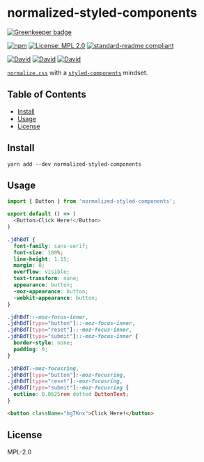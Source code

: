 # normalized-styled-components

[![Greenkeeper badge](https://badges.greenkeeper.io/yldio/normalized-styled-components.svg)](https://greenkeeper.io/)

[![npm](https://img.shields.io/npm/v/normalized-styled-components.svg?style=flat-square)](https://www.npmjs.com/package/normalized-styled-components)
[![License: MPL 2.0](https://img.shields.io/badge/License-MPL%202.0-brightgreen.svg?style=flat-square)](https://opensource.org/licenses/MPL-2.0)
[![standard-readme compliant](https://img.shields.io/badge/standard--readme-OK-green.svg?style=flat-square)](https://github.com/RichardLitt/standard-readme)

[![David](https://img.shields.io/david/yldio/normalized-styled-components.svg?style=flat-square)](https://david-dm.org/yldio/normalized-styled-components)
[![David](https://img.shields.io/david/dev/yldio/normalized-styled-components.svg?style=flat-square)](https://david-dm.org/yldio/normalized-styled-components?type=dev)
[![David](https://img.shields.io/david/peer/yldio/normalized-styled-components.svg?style=flat-square)](https://david-dm.org/yldio/normalized-styled-components?type=peer)

[`normalize.css`](https://github.com/necolas/normalize.css) with a [`styled-components`](https://github.com/styled-components/styled-components) mindset.

## Table of Contents

- [Install](#install)
- [Usage](#usage)
- [License](#license)

## Install

```
yarn add --dev normalized-styled-components
```

## Usage

```js
import { Button } from 'normalized-styled-components';

export default () => (
  <Button>Click Here!</Button>
)
```
```css
.jdhBdT {
  font-family: sans-serif;
  font-size: 100%;
  line-height: 1.15;
  margin: 0;
  overflow: visible;
  text-transform: none;
  appearance: button;
  -moz-appearance: button;
  -webkit-appearance: button;
}

.jdhBdT::-moz-focus-inner,
.jdhBdT[type="button"]::-moz-focus-inner,
.jdhBdT[type="reset"]::-moz-focus-inner,
.jdhBdT[type="submit"]::-moz-focus-inner {
  border-style: none;
  padding: 0;
}

.jdhBdT:-moz-focusring,
.jdhBdT[type="button"]:-moz-focusring,
.jdhBdT[type="reset"]:-moz-focusring,
.jdhBdT[type="submit"]:-moz-focusring {
  outline: 0.0625rem dotted ButtonText;
}
```
```html
<button className="bgTKnx">Click Here!</button>
```

## License

MPL-2.0

